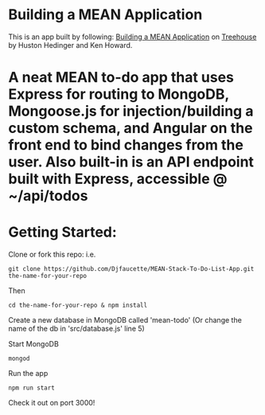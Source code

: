 
# Building a MEAN Application

This is an app built by following:
[Building a MEAN Application](https://teamtreehouse.com/library/building-a-mean-application) on [Treehouse](https://teamtreehouse.com/) by Huston Hedinger and Ken Howard.

# A neat MEAN to-do app that uses Express for routing to MongoDB, Mongoose.js for injection/building a custom schema, and Angular on the front end to bind changes from the user. Also built-in is an API endpoint built with Express, accessible @ ~/api/todos

# Getting Started:
Clone or fork this repo:
i.e.

````
git clone https://github.com/Djfaucette/MEAN-Stack-To-Do-List-App.git the-name-for-your-repo
````

Then

````
cd the-name-for-your-repo & npm install
````
Create a new database in MongoDB called 'mean-todo' (Or change the name of the db in 'src/database.js' line 5)

Start MongoDB

````
mongod
````

Run the app

````
npm run start
````

Check it out on port 3000!
